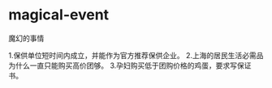 # magical-event
魔幻的事情

1.保供单位短时间内成立，并能作为官方推荐保供企业。
2.上海的居民生活必需品为什么一直只能购买高价团够。
3.孕妇购买低于团购价格的鸡蛋，要求写保证书。
